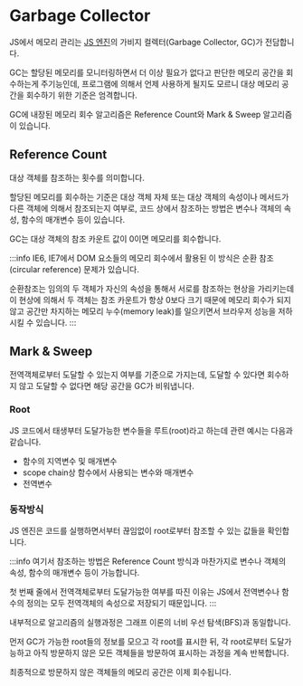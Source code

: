 # Garbage Collector

JS에서 메모리 관리는 [JS 엔진](../ecmascript/javascript_engine)의 가비지 컬렉터(Garbage Collector, GC)가 전담합니다.

GC는 할당된 메모리를 모니터링하면서 더 이상 필요가 없다고 판단한 메모리 공간을 회수하는게 주기능인데, 프로그램에 의해서 언제 사용하게 될지도 모르니 대상 메모리 공간을 회수하기 위한 기준은 엄격합니다.

GC에 내장된 메모리 회수 알고리즘은 Reference Count와 Mark & Sweep 알고리즘이 있습니다.

## Reference Count

대상 객체를 참조하는 횟수를 의미합니다.

할당된 메모리를 회수하는 기준은 대상 객체 자체 또는 대상 객체의 속성이나 메서드가 다른 객체에 의해서 참조되는지 여부로, 코드 상에서 참조하는 방법은 변수나 객체의 속성, 함수의 매개변수 등이 있습니다.

GC는 대상 객체의 참조 카운트 값이 0이면 메모리를 회수합니다.

:::info
IE6, IE7에서 DOM 요소들의 메모리 회수에서 활용된 이 방식은 순환 참조(circular reference) 문제가 있습니다.

순환참조는 임의의 두 객체가 자신의 속성을 통해서 서로를 참조하는 현상을 가리키는데 이 현상에 의해서 두 객체는 참조 카운트가 항상 0보다 크기 때문에 메모리 회수가 되지 않고 공간만 차지하는 메모리 누수(memory leak)를 일으키면서 브라우저 성능을 저하시킬 수 있습니다.
:::

## Mark & Sweep

전역객체로부터 도달할 수 있는지 여부를 기준으로 가지는데, 도달할 수 있다면 회수하지 않고 도달할 수 없다면 해당 공간을 GC가 비워냅니다.

### Root

JS 코드에서 태생부터 도달가능한 변수들을 루트(root)라고 하는데 관련 예시는 다음과 같습니다.

- 함수의 지역변수 및 매개변수
- scope chain상 함수에서 사용되는 변수와 매개변수
- 전역변수

### 동작방식

JS 엔진은 코드를 실행하면서부터 끊임없이 root로부터 참조할 수 있는 값들을 확인합니다.

:::info
여기서 참조하는 방법은 Reference Count 방식과 마찬가지로 변수나 객체의 속성, 함수의 매개변수 등이 가능합니다.

첫 번째 줄에서 전역객체로부터 도달가능한 여부를 따진 이유는 JS에서 전역변수나 함수의 정의는 모두 전역객체의 속성으로 저장되기 때문입니다.
:::

내부적으로 알고리즘의 실행과정은 그래프 이론의 너비 우선 탐색(BFS)과 동일합니다.

먼저 GC가 가능한 root들의 정보를 모으고 각 root를 표시한 뒤, 각 root로부터 도달가능하고 아직 방문하지 않은 모든 객체들을 방문하여 표시하는 과정을 계속 반복합니다.

최종적으로 방문하지 않은 객체들의 메모리 공간은 이제 회수됩니다.
